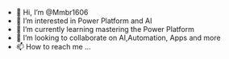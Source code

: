 - 👋 Hi, I’m @Mmbr1606
- 👀 I’m interested in Power Platform and AI
- 🌱 I’m currently learning mastering the Power Platform
- 💞️ I’m looking to collaborate on AI,Automation, Apps and more
- 📫 How to reach me ...

<!---
Mmbr1606/Mmbr1606 is a ✨ special ✨ repository because its `README.md` (this file) appears on your GitHub profile.
You can click the Preview link to take a look at your changes.
--->
